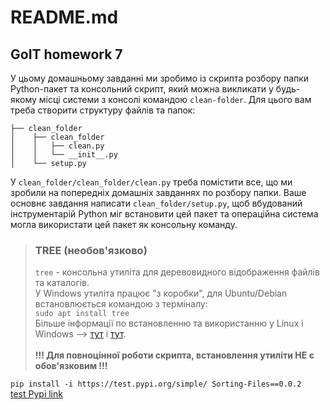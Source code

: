 # README.md
## GoIT homework 7

У цьому домашньому завданні ми зробимо із скрипта розбору папки Python-пакет та консольний скрипт, який можна викликати у будь-якому місці системи з консолі командою `clean-folder`. Для цього вам треба створити структуру файлів та папок:

```
├── clean_folder
│    ├── clean_folder
│    │   ├── clean.py
│    │   └── __init__.py
│    └── setup.py
```
У `clean_folder/clean_folder/clean.py` треба помістити все, що ми зробили на попередніх домашніх завданнях по розбору папки. Ваше основнє завдання написати `clean_folder/setup.py`, щоб вбудований інструментарій Python міг встановити цей пакет та операційна система могла використати цей пакет як консольну команду.<br>

> ### TREE (необов'язково)<br>
> `tree` - консольна утиліта для деревовидного відображення файлів та каталогів.<br>
> У Windows утиліта працює "з коробки", для Ubuntu/Debian встановлюється командою з терміналу:<br>
> `sudo apt install tree`<br>
> Більше інформації по встановленню та використанню у Linux i Windows --> [тут](https://www.tecmint.com/linux-tree-command-examples/) і [тут](https://learn.microsoft.com/en-us/windows-server/administration/windows-commands/tree).<br>
> <br>
> __!!! Для повноцінної роботи скрипта, встановлення утиліти НЕ є обов'язковим !!!__

`pip install -i https://test.pypi.org/simple/ Sorting-Files==0.0.2`<br>
[test Pypi link](https://test.pypi.org/project/Sorting-Files/0.0.2/)
